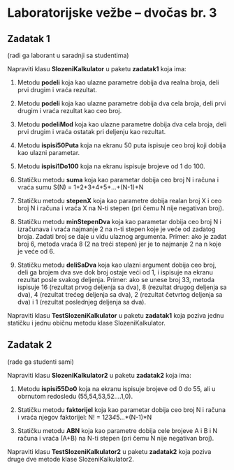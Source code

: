 # Laboratorijske vežbe – dvočas br. 3

## Zadatak 1
(radi ga laborant u saradnji sa studentima)

Napraviti klasu **SlozeniKalkulator** u paketu **zadatak1** koja ima:

1. Metodu **podeli** koja kao ulazne parametre dobija dva realna broja, deli prvi drugim i vraća rezultat.

2. Metodu **podeli** koja kao ulazne parametre dobija dva cela broja, deli prvi drugim i vraća rezultat kao ceo broj. 

3. Metodu **podeliMod** koja kao ulazne parametre dobija dva cela broja, deli prvi drugim i vraća ostatak pri deljenju kao rezultat.

4. Metodu **ispisi50Puta** koja na ekranu 50 puta ispisuje ceo broj koji dobija kao ulazni parametar. 

5. Metodu **ispisi1Do100** koja na ekranu ispisuje brojeve od 1 do 100. 

6. Statičku metodu **suma** koja kao parametar dobija ceo broj N i računa i vraća sumu S(N) = 1+2+3+4+5+...+(N-1)+N 

7. Statičku metodu **stepenX** koja kao parametre dobija realan broj X i ceo broj N i računa i vraća X na N-ti stepen (pri čemu N nije negativan broj).

8. Statičku metodu **minStepenDva** koja kao parametar dobija ceo broj N i izračunava i vraća najmanje 2 na n-ti stepen koje je veće od zadatog broja. Zadati broj se daje u vidu ulaznog argumenta. Primer: ako je zadat broj 6, metoda vraća 8 (2 na treći stepen) jer je to najmanje 2 na n koje je veće od 6.

9. Statičku metodu **deliSaDva** koja kao ulazni argument dobija ceo broj, deli ga brojem dva sve dok broj ostaje veći od 1, i ispisuje na ekranu rezultat posle svakog deljenja. Primer: ako se unese broj 33, metoda ispisuje 16 (rezultat prvog deljenja sa dva), 8 (rezultat drugog deljenja sa dva), 4 (rezultat trećeg deljenja sa dva), 2 (rezultat četvrtog deljenja sa dva) i 1 (rezultat poslednjeg deljenja sa dva).

Napraviti klasu **TestSlozeniKalkulator** u paketu **zadatak1** koja poziva jednu statičku i jednu običnu metodu klase SlozeniKalkulator.


## Zadatak 2
(rade ga studenti sami)

Napraviti klasu **SlozeniKalkulator2** u paketu **zadatak2** koja ima:

1. Metodu **ispisi55Do0** koja na ekranu ispisuje brojeve od 0 do 55, ali u obrnutom redosledu (55,54,53,52....1,0).

2. Statičku metodu **faktorijel** koja kao parametar dobija ceo broj N i računa i vraća njegov faktorijel:  N! = 1*2*3*4*5...*(N-1)*N

3. Statičku metodu **ABN** koja kao parametre dobija cele brojeve A i B i N računa i vraća (A+B) na N-ti stepen (pri čemu N nije negativan broj).

Napraviti klasu **TestSlozeniKalkulator2** u paketu **zadatak2** koja poziva druge dve metode klase SlozeniKalkulator2.
